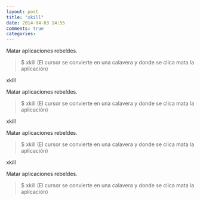 ```yaml
---
layout: post
title: "xkill"
date: 2014-04-03 14:55
comments: true
categories: 
---
```

Matar aplicaciones rebeldes.

>$ xkill (El cursor se convierte en una calavera y donde se clica mata la aplicación)

xkill

Matar aplicaciones rebeldes.

>$ xkill (El cursor se convierte en una calavera y donde se clica mata la aplicación)

xkill

Matar aplicaciones rebeldes.

>$ xkill (El cursor se convierte en una calavera y donde se clica mata la aplicación)

xkill

Matar aplicaciones rebeldes.

>$ xkill (El cursor se convierte en una calavera y donde se clica mata la aplicación)

